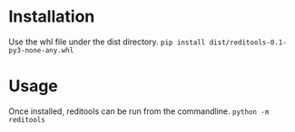 # Installation
Use the whl file under the dist directory.
`pip install dist/reditools-0.1-py3-none-any.whl`

# Usage
Once installed, reditools can be run from the commandline.
`python -m reditools`
